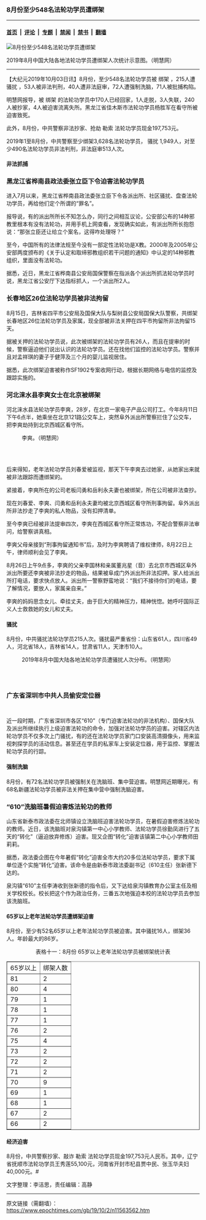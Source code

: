 ### 8月份至少548名法轮功学员遭绑架

---

#### [首页](../../../..?n11563562) &nbsp;|&nbsp; [评论](../../../../../epoch-comment?n11563562) &nbsp;|&nbsp; [专题](../../../../../epoch-special?n11563562) &nbsp;|&nbsp; [禁闻](../../../../../epoch-news?n11563562) &nbsp;|&nbsp; [禁书](../../../../../books?n11563562) &nbsp;|&nbsp; [翻墙](https://github.com/gfw-breaker/nogfw/blob/master/README.md?n11563562)


<div><img alt="8月份至少548名法轮功学员遭绑架" class="attachment-djy_600_400 size-djy_600_400 wp-post-image" src="https://i.epochtimes.com/assets/uploads/2019/10/2019-10-1-mh-persecution-arrest-aug19-3-600x400.png"/>
<div class="caption">
 <p>
  2019年8月中国大陆各地法轮功学员遭绑架人次统计示意图。（明慧网）
 </p>
</div></div><hr/><div class="post_content" id="artbody" itemprop="articleBody">
 <!-- article content begin -->
 <p>
  【大纪元2019年10月03日讯】8月份，至少548名法轮功学员被
  <ok href="https://www.epochtimes.com/gb/tag/%E7%BB%91%E6%9E%B6.html">
   绑架
  </ok>
  ，215人遭
  <ok href="https://www.epochtimes.com/gb/tag/%E9%AA%9A%E6%89%B0.html">
   骚扰
  </ok>
  ，53人被非法判刑，40人遭非法庭审，72人遭强制洗脑，71人被批捕构陷。
 </p>
 <p>
  明慧网报导，被
  <ok href="https://www.epochtimes.com/gb/tag/%E7%BB%91%E6%9E%B6.html">
   绑架
  </ok>
  的法轮功学员中170人已经回家，1人走脱，3人失联，240人被抄家，4人被迫害流离失所。黑龙江省佳木斯市法轮功学员杨胜军在看守所被迫害致死。
 </p>
 <p>
  此外，8月份，中共警察非法抄家、抢劫
  <ok href="https://www.epochtimes.com/gb/tag/%E5%8B%92%E7%B4%A2.html">
   勒索
  </ok>
  法轮功学员现金197,753元。
 </p>
 <p>
  2019年1至8月份，中共警察至少绑架3,628名法轮功学员，
  <ok href="https://www.epochtimes.com/gb/tag/%E9%AA%9A%E6%89%B0.html">
   骚扰
  </ok>
  1,949人，对至少490名法轮功学员非法判刑，非法庭审513人次。
 </p>
 <h4>
  非法抓捕
 </h4>
 <h3>
  <b>
   黑龙江省桦南县政法委张立臣下令迫害法轮功学员
  </b>
 </h3>
 <p>
  进入7月以来，黑龙江省桦南县政法委张立臣下令各派出所、社区骚扰、盘查法轮功学员，再给他们定个所谓的“罪名”。
 </p>
 <p>
  报导说，有的派出所所长不知怎么办，同行之间相互议论，公安部公布的14种邪教里根本有没有法轮功，并用手机上网查看，发现确实如此，有派出所所长抱怨说：“那张立臣还让给立个案名，这得咋处理呀？”
 </p>
 <p>
  至今，中国所有的法律法规至今没有一部定性法轮功是X教。2000年及2005年公安部两度颁布的《关于认定和取缔邪教组织若干问题的通知》中认定的14种邪教组织，里面没有法轮功。
 </p>
 <p>
  据悉，近日，黑龙江省桦南县公安局国保警察在指派各个派出所抓法轮功学员时说，黑龙江省公安厅下达指标抓人，一个派出所2人。
 </p>
 <h3>
  <b>
   长春地区26位法轮功学员被非法拘留
  </b>
 </h3>
 <p>
  8月15日，吉林省四平市公安局及国保大队与梨树县公安局国保大队警察，共绑架长春地区26位法轮功学员及家属，现全部被非法关押在四平市拘留所非法拘留15天。
 </p>
 <p>
  据被关押的法轮功学员说，此次被绑架的法轮功学员有26人，而且在提审的时候，警察逼迫他们说出认识的法轮功学员。还在找他们监控的法轮功学员。警察并且对孟祥琪的妻子于健萍及三个月的婴儿监视居住。
 </p>
 <p>
  据悉，此次绑架迫害被称作SF1902专案收网行动，根据长期网络与电信的监控及跟踪实施的。
 </p>
 <h3>
  <b>
   河北涞水县李爽女士在北京被绑架
  </b>
 </h3>
 <p>
  河北涞水县法轮功学员李爽，28岁，在北京一家电子产品公司打工。今年8月11日下午6点半，她乘坐在北京121路公交车上，突然阜外派出所警察拦住了公交车，把李爽劫持到北京西城区看守所。
 </p>
 <figure aria-describedby="caption-attachment-11563679" class="wp-caption aligncenter" id="attachment_11563679" style="width: 194px">
  <ok href="https://i.epochtimes.com/assets/uploads/2019/10/2019-10-1-225309-1-ss.jpg" target="_blank">
   <img alt="" class="wp-image-11563679" src="https://i.epochtimes.com/assets/uploads/2019/10/2019-10-1-225309-1-ss.jpg"/>
  </ok>
  <br/><figcaption class="wp-caption-text" id="caption-attachment-11563679">
   李爽。（明慧网）
  </figcaption><br/>
 </figure><br/>
 <p>
  后来得知，老年法轮功学员刘春爱被监视，那天下午李爽去过她家，从她家出来就被非法跟踪而遭绑架的。
 </p>
 <p>
  紧接着，李爽所在的公司老板闫勇和岳利永夫妻也被绑架，所在公司被非法查抄。
 </p>
 <p>
  现在刘春爱、李爽、闫勇和岳利永夫妻均被北京西城区看守所刑事拘留。阜外派出所非法抄走了李爽的私人物品，没有扣押清单。
 </p>
 <p>
  至今李爽已经被非法提审四次，李爽在西城区看守所正常炼功，不配合警察非法审问，给警察讲真相。
 </p>
 <p>
  李爽父母亲接到“刑事拘留通知书”后，及时为李爽聘请了维权律师，8月22日上午，律师顺利会见了李爽。
 </p>
 <p>
  8月26日上午9点多，李爽的父亲李国林和亲属董兆星（音）去北京市西城区阜外派出所要还李爽被非法抄走的物品，结果被阜成门外派出所非法扣押。家人给派出所打电话，要求快点放人。派出所一警察野蛮地说：“我们不接待你们的电话，要了解情况，要放人，家属亲自来。”
 </p>
 <p>
  李爽的妈妈思念女儿、牵挂丈夫，由于巨大的精神压力，精神恍惚。她呼吁国际正义人士救救她的女儿和丈夫。
 </p>
 <h4>
  骚扰
 </h4>
 <p>
  8月份，中共骚扰法轮功学员215人次。骚扰最严重省份：山东省61人，四川省49人，河北省18人，吉林省14人，甘肃省11人，天津市10人。
 </p>
 <figure aria-describedby="caption-attachment-11563681" class="wp-caption aligncenter" id="attachment_11563681" style="width: 600px">
  <ok href="https://i.epochtimes.com/assets/uploads/2019/10/2019-10-1-mh-persecution-arrest-aug19-4.png" target="_blank">
   <img alt="" class="wp-image-11563681 size-large" src="https://i.epochtimes.com/assets/uploads/2019/10/2019-10-1-mh-persecution-arrest-aug19-4-600x429.png"/>
  </ok>
  <br/><figcaption class="wp-caption-text" id="caption-attachment-11563681">
   2019年8月中国大陆各地法轮功学员遭骚扰人次分布。（明慧网）
  </figcaption><br/>
 </figure><br/>
 <h3>
  <b>
   广东省深圳市中共人员偷安定位器
  </b>
 </h3>
 <p>
  <ok href="https://i.epochtimes.com/assets/uploads/2019/10/2019-10-1-225309-2.jpg">
   <img alt="" class="size-full wp-image-11563684 aligncenter" src="https://i.epochtimes.com/assets/uploads/2019/10/2019-10-1-225309-2.jpg"/>
  </ok>
 </p>
 <p>
  <ok href="https://i.epochtimes.com/assets/uploads/2019/10/2019-10-1-225309-3.jpg">
   <img alt="" class="size-full wp-image-11563686 aligncenter" src="https://i.epochtimes.com/assets/uploads/2019/10/2019-10-1-225309-3.jpg"/>
  </ok>
 </p>
 <p>
  近一段时期，广东省深圳市各区“610”（专门迫害法轮功的非法机构）、国保大队及派出所继续执行上级迫害法轮功的命令，加强对法轮功学员的迫害。对辖区内法轮功学员不仅多次上门骚扰，有的还在法轮功学员家门口安装高清摄像头，用来监视刺探学员的活动信息。甚至还在学员的私家车上安装定位器，用于监控、掌握法轮功学员的行踪。
 </p>
 <h4>
  <b>
   强制洗脑
  </b>
 </h4>
 <p>
  8月份，有72名法轮功学员被强制关在洗脑班、集中营迫害。明慧网近期曝光，有68名新疆法轮功学员被非法关押在集中营中强制洗脑迫害。
 </p>
 <h3>
  <b>
   “610”洗脑班暑假迫害炼法轮功的教师
  </b>
 </h3>
 <p>
  山东省新泰市政法委在北师镇设立洗脑班迫害法轮功学员，在暑假迫害修炼法轮功的教师。近日，该洗脑班对泉沟镇第一中心小学教师、法轮功学员徐勤凤进行了五天的“转化”（逼迫放弃修炼）迫害。现又企图“转化”迫害该镇第二中心小学教师田莉莉。
 </p>
 <p>
  据悉，政法委企图在今年暑假“转化”迫害全市大约20多位法轮功学员，要求下属单位逐个实施“转化”迫害。该命令是由新泰市政法委副书记（610主任）张新德下达的。
 </p>
 <p>
  泉沟镇“610”主任李涛收到张新德的指令后，又下达给泉沟镇教育办公室主任及相关学校校长。校长把这个作为政治任务，三番五次地强迫本校的法轮功学员去参加该洗脑班。
 </p>
 <h4>
  <b>
   65岁以上老年法轮功学员遭绑架迫害
  </b>
 </h4>
 <p>
  8月份，至少有52名65岁以上老年法轮功学员被迫害。其中骚扰16人，绑架36人。年龄最大的86岁。
 </p>
 <p>
  <center>
   表格十一：8月份 65岁以上老年法轮功学员被绑架统计表
  </center>
 </p>
 <table border="1" width="580">
  <tbody>
   <tr>
    <td>
     65岁以上
    </td>
    <td>
     绑架人数
    </td>
   </tr>
   <tr>
    <td>
     81
    </td>
    <td>
     2
    </td>
   </tr>
   <tr>
    <td>
     80
    </td>
    <td>
     4
    </td>
   </tr>
   <tr>
    <td>
     79
    </td>
    <td>
     1
    </td>
   </tr>
   <tr>
    <td>
     78
    </td>
    <td>
     1
    </td>
   </tr>
   <tr>
    <td>
     77
    </td>
    <td>
     1
    </td>
   </tr>
   <tr>
    <td>
     76
    </td>
    <td>
     2
    </td>
   </tr>
   <tr>
    <td>
     75
    </td>
    <td>
     4
    </td>
   </tr>
   <tr>
    <td>
     73
    </td>
    <td>
     2
    </td>
   </tr>
   <tr>
    <td>
     72
    </td>
    <td>
     2
    </td>
   </tr>
   <tr>
    <td>
     71
    </td>
    <td>
     2
    </td>
   </tr>
   <tr>
    <td>
     70
    </td>
    <td>
     9
    </td>
   </tr>
   <tr>
    <td>
     69
    </td>
    <td>
     1
    </td>
   </tr>
   <tr>
    <td>
     68
    </td>
    <td>
     1
    </td>
   </tr>
   <tr>
    <td>
     67
    </td>
    <td>
     2
    </td>
   </tr>
   <tr>
    <td>
     66
    </td>
    <td>
     2
    </td>
   </tr>
  </tbody>
 </table>
 <h4 style="text-align: left;">
  <b>
   经济迫害
  </b>
 </h4>
 <p style="text-align: left;">
  8月份，中共警察抄家、敲诈
  <ok href="https://www.epochtimes.com/gb/tag/%E5%8B%92%E7%B4%A2.html">
   勒索
  </ok>
  法轮功学员现金197,753元人民币。其中，辽宁省抚顺市法轮功学员王秀莲55,100元，河南省开封市杞县贾中民、张玉华夫妇40,000元。#
 </p>
 <p style="text-align: left;">
  文字整理：李洁思，责任编辑：高静
 </p>
 <!-- article content end -->
 <div id="below_article_ad">
 </div>
</div>


---

原文链接（需翻墙）：https://www.epochtimes.com/gb/19/10/2/n11563562.htm